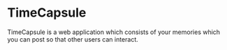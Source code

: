# TimeCapsule
TimeCapsule is a web application which consists of your memories which you can post so that other users can interact.
